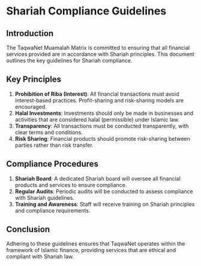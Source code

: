 # Shariah Compliance Guidelines

## Introduction

The TaqwaNet Muamalah Matrix is committed to ensuring that all financial services provided are in accordance with Shariah principles. This document outlines the key guidelines for Shariah compliance.

## Key Principles

1. **Prohibition of Riba (Interest)**: All financial transactions must avoid interest-based practices. Profit-sharing and risk-sharing models are encouraged.
2. **Halal Investments**: Investments should only be made in businesses and activities that are considered halal (permissible) under Islamic law.
3. **Transparency**: All transactions must be conducted transparently, with clear terms and conditions.
4. **Risk Sharing**: Financial products should promote risk-sharing between parties rather than risk transfer.

## Compliance Procedures

1. **Shariah Board**: A dedicated Shariah board will oversee all financial products and services to ensure compliance.
2. **Regular Audits**: Periodic audits will be conducted to assess compliance with Shariah guidelines.
3. **Training and Awareness**: Staff will receive training on Shariah principles and compliance requirements.

## Conclusion

Adhering to these guidelines ensures that TaqwaNet operates within the framework of Islamic finance, providing services that are ethical and compliant with Shariah law.
